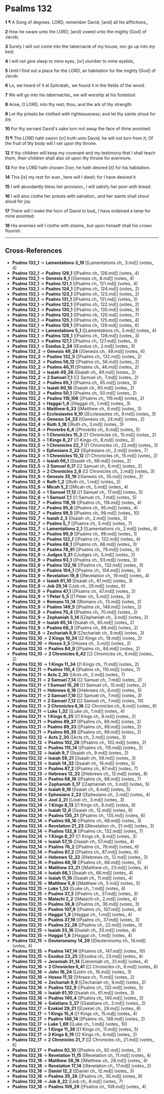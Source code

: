 # Psalms 132

**1** ¶ A Song of degrees. LORD, remember David, [and] all his afflictions_

**2** How he sware unto the LORD, [and] vowed unto the mighty [God] of Jacob;

**3** Surely I will not come into the tabernacle of my house, nor go up into my bed;

**4** I will not give sleep to mine eyes, [or] slumber to mine eyelids,

**5** Until I find out a place for the LORD, an habitation for the mighty [God] of Jacob.

**6** Lo, we heard of it at Ephratah_ we found it in the fields of the wood.

**7** We will go into his tabernacles_ we will worship at his footstool.

**8** Arise, O LORD, into thy rest; thou, and the ark of thy strength.

**9** Let thy priests be clothed with righteousness; and let thy saints shout for joy.

**10** For thy servant David's sake turn not away the face of thine anointed.

**11** ¶ The LORD hath sworn [in] truth unto David; he will not turn from it; Of the fruit of thy body will I set upon thy throne.

**12** If thy children will keep my covenant and my testimony that I shall teach them, their children shall also sit upon thy throne for evermore.

**13** For the LORD hath chosen Zion; he hath desired [it] for his habitation.

**14** This [is] my rest for ever_ here will I dwell; for I have desired it.

**15** I will abundantly bless her provision_ I will satisfy her poor with bread.

**16** I will also clothe her priests with salvation_ and her saints shall shout aloud for joy.

**17** There will I make the horn of David to bud_ I have ordained a lamp for mine anointed.

**18** His enemies will I clothe with shame_ but upon himself shall his crown flourish.

---

## Cross-References

- **Psalms 132_1** → **Lamentations 3_19** [[Lamentations ch_ 3.md]] (votes_ 4)
- **Psalms 132_1** → **Psalms 126_1** [[Psalms ch_ 126.md]] (votes_ 4)
- **Psalms 132_1** → **Genesis 8_1** [[Genesis ch_ 8.md]] (votes_ 4)
- **Psalms 132_1** → **Psalms 121_1** [[Psalms ch_ 121.md]] (votes_ 4)
- **Psalms 132_1** → **Psalms 124_1** [[Psalms ch_ 124.md]] (votes_ 2)
- **Psalms 132_1** → **Psalms 123_1** [[Psalms ch_ 123.md]] (votes_ 2)
- **Psalms 132_1** → **Psalms 131_1** [[Psalms ch_ 131.md]] (votes_ 3)
- **Psalms 132_1** → **Psalms 122_1** [[Psalms ch_ 122.md]] (votes_ 2)
- **Psalms 132_1** → **Psalms 130_1** [[Psalms ch_ 130.md]] (votes_ 3)
- **Psalms 132_1** → **Psalms 120_1** [[Psalms ch_ 120.md]] (votes_ 7)
- **Psalms 132_1** → **Psalms 125_1** [[Psalms ch_ 125.md]] (votes_ 4)
- **Psalms 132_1** → **Psalms 129_1** [[Psalms ch_ 129.md]] (votes_ 6)
- **Psalms 132_1** → **Lamentations 5_1** [[Lamentations ch_ 5.md]] (votes_ 4)
- **Psalms 132_1** → **Psalms 128_1** [[Psalms ch_ 128.md]] (votes_ 3)
- **Psalms 132_1** → **Psalms 127_1** [[Psalms ch_ 127.md]] (votes_ 3)
- **Psalms 132_1** → **Exodus 2_24** [[Exodus ch_ 2.md]] (votes_ 3)
- **Psalms 132_2** → **Genesis 49_24** [[Genesis ch_ 49.md]] (votes_ 6)
- **Psalms 132_2** → **Psalms 132_5** [[Psalms ch_ 132.md]] (votes_ 2)
- **Psalms 132_2** → **Psalms 56_12** [[Psalms ch_ 56.md]] (votes_ 2)
- **Psalms 132_2** → **Psalms 46_11** [[Psalms ch_ 46.md]] (votes_ 2)
- **Psalms 132_2** → **Isaiah 49_26** [[Isaiah ch_ 49.md]] (votes_ 2)
- **Psalms 132_2** → **2 Samuel 7_1** [[2 Samuel ch_ 7.md]] (votes_ 2)
- **Psalms 132_2** → **Psalms 65_1** [[Psalms ch_ 65.md]] (votes_ 3)
- **Psalms 132_2** → **Isaiah 60_16** [[Isaiah ch_ 60.md]] (votes_ 2)
- **Psalms 132_2** → **Psalms 50_1** [[Psalms ch_ 50.md]] (votes_ 2)
- **Psalms 132_2** → **Psalms 119_106** [[Psalms ch_ 119.md]] (votes_ 2)
- **Psalms 132_3** → **Haggai 1_4** [[Haggai ch_ 1.md]] (votes_ 3)
- **Psalms 132_3** → **Matthew 6_33** [[Matthew ch_ 6.md]] (votes_ 3)
- **Psalms 132_3** → **Ecclesiastes 9_10** [[Ecclesiastes ch_ 9.md]] (votes_ 3)
- **Psalms 132_4** → **Genesis 24_33** [[Genesis ch_ 24.md]] (votes_ 2)
- **Psalms 132_4** → **Ruth 3_18** [[Ruth ch_ 3.md]] (votes_ 3)
- **Psalms 132_4** → **Proverbs 6_4** [[Proverbs ch_ 6.md]] (votes_ 5)
- **Psalms 132_5** → **1 Chronicles 15_3** [[1 Chronicles ch_ 15.md]] (votes_ 2)
- **Psalms 132_5** → **1 Kings 8_27** [[1 Kings ch_ 8.md]] (votes_ 2)
- **Psalms 132_5** → **1 Chronicles 22_7** [[1 Chronicles ch_ 22.md]] (votes_ 3)
- **Psalms 132_5** → **Ephesians 2_22** [[Ephesians ch_ 2.md]] (votes_ 7)
- **Psalms 132_5** → **1 Chronicles 15_12** [[1 Chronicles ch_ 15.md]] (votes_ 2)
- **Psalms 132_5** → **Isaiah 66_1** [[Isaiah ch_ 66.md]] (votes_ 2)
- **Psalms 132_5** → **2 Samuel 6_17** [[2 Samuel ch_ 6.md]] (votes_ 2)
- **Psalms 132_5** → **2 Chronicles 2_6** [[2 Chronicles ch_ 2.md]] (votes_ 3)
- **Psalms 132_6** → **Genesis 35_19** [[Genesis ch_ 35.md]] (votes_ 2)
- **Psalms 132_6** → **Ruth 1_2** [[Ruth ch_ 1.md]] (votes_ 2)
- **Psalms 132_6** → **Micah 5_2** [[Micah ch_ 5.md]] (votes_ 4)
- **Psalms 132_6** → **1 Samuel 17_12** [[1 Samuel ch_ 17.md]] (votes_ 5)
- **Psalms 132_6** → **1 Samuel 7_1** [[1 Samuel ch_ 7.md]] (votes_ 5)
- **Psalms 132_7** → **Psalms 118_19** [[Psalms ch_ 118.md]] (votes_ 4)
- **Psalms 132_7** → **Psalms 95_6** [[Psalms ch_ 95.md]] (votes_ 4)
- **Psalms 132_7** → **Psalms 99_5** [[Psalms ch_ 99.md]] (votes_ 10)
- **Psalms 132_7** → **Isaiah 2_3** [[Isaiah ch_ 2.md]] (votes_ 3)
- **Psalms 132_7** → **Psalms 5_7** [[Psalms ch_ 5.md]] (votes_ 7)
- **Psalms 132_7** → **Lamentations 2_1** [[Lamentations ch_ 2.md]] (votes_ 6)
- **Psalms 132_7** → **Psalms 99_9** [[Psalms ch_ 99.md]] (votes_ 1)
- **Psalms 132_7** → **Psalms 122_1** [[Psalms ch_ 122.md]] (votes_ 4)
- **Psalms 132_8** → **Psalms 68_1** [[Psalms ch_ 68.md]] (votes_ 3)
- **Psalms 132_8** → **Psalms 78_61** [[Psalms ch_ 78.md]] (votes_ 3)
- **Psalms 132_9** → **Judges 5_31** [[Judges ch_ 5.md]] (votes_ 2)
- **Psalms 132_9** → **Psalms 93_1** [[Psalms ch_ 93.md]] (votes_ 3)
- **Psalms 132_9** → **Psalms 132_16** [[Psalms ch_ 132.md]] (votes_ 3)
- **Psalms 132_9** → **Psalms 104_1** [[Psalms ch_ 104.md]] (votes_ 3)
- **Psalms 132_9** → **Revelation 19_8** [[Revelation ch_ 19.md]] (votes_ 4)
- **Psalms 132_9** → **Isaiah 61_10** [[Isaiah ch_ 61.md]] (votes_ 3)
- **Psalms 132_9** → **Job 29_14** [[Job ch_ 29.md]] (votes_ 6)
- **Psalms 132_9** → **Psalms 47_1** [[Psalms ch_ 47.md]] (votes_ 2)
- **Psalms 132_9** → **1 Peter 5_5** [[1 Peter ch_ 5.md]] (votes_ 3)
- **Psalms 132_9** → **Romans 13_14** [[Romans ch_ 13.md]] (votes_ 2)
- **Psalms 132_9** → **Psalms 149_5** [[Psalms ch_ 149.md]] (votes_ 2)
- **Psalms 132_9** → **Psalms 70_4** [[Psalms ch_ 70.md]] (votes_ 2)
- **Psalms 132_9** → **Zephaniah 3_14** [[Zephaniah ch_ 3.md]] (votes_ 2)
- **Psalms 132_9** → **Isaiah 65_14** [[Isaiah ch_ 65.md]] (votes_ 2)
- **Psalms 132_9** → **Psalms 68_3** [[Psalms ch_ 68.md]] (votes_ 2)
- **Psalms 132_9** → **Zechariah 9_9** [[Zechariah ch_ 9.md]] (votes_ 3)
- **Psalms 132_10** → **2 Kings 19_34** [[2 Kings ch_ 19.md]] (votes_ 2)
- **Psalms 132_10** → **Hosea 3_5** [[Hosea ch_ 3.md]] (votes_ 2)
- **Psalms 132_10** → **Psalms 84_9** [[Psalms ch_ 84.md]] (votes_ 2)
- **Psalms 132_10** → **2 Chronicles 6_42** [[2 Chronicles ch_ 6.md]] (votes_ 2)
- **Psalms 132_10** → **1 Kings 11_34** [[1 Kings ch_ 11.md]] (votes_ 2)
- **Psalms 132_11** → **Psalms 110_4** [[Psalms ch_ 110.md]] (votes_ 7)
- **Psalms 132_11** → **Acts 2_30** [[Acts ch_ 2.md]] (votes_ 7)
- **Psalms 132_11** → **2 Samuel 7_14** [[2 Samuel ch_ 7.md]] (votes_ 2)
- **Psalms 132_11** → **1 Samuel 15_29** [[1 Samuel ch_ 15.md]] (votes_ 2)
- **Psalms 132_11** → **Hebrews 6_18** [[Hebrews ch_ 6.md]] (votes_ 5)
- **Psalms 132_11** → **2 Samuel 7_16** [[2 Samuel ch_ 7.md]] (votes_ 3)
- **Psalms 132_11** → **2 Samuel 7_12** [[2 Samuel ch_ 7.md]] (votes_ 10)
- **Psalms 132_11** → **2 Chronicles 6_16** [[2 Chronicles ch_ 6.md]] (votes_ 6)
- **Psalms 132_11** → **Luke 1_32** [[Luke ch_ 1.md]] (votes_ 4)
- **Psalms 132_11** → **1 Kings 8_25** [[1 Kings ch_ 8.md]] (votes_ 2)
- **Psalms 132_11** → **Psalms 89_37** [[Psalms ch_ 89.md]] (votes_ 2)
- **Psalms 132_11** → **Psalms 89_33** [[Psalms ch_ 89.md]] (votes_ 2)
- **Psalms 132_11** → **Psalms 89_35** [[Psalms ch_ 89.md]] (votes_ 2)
- **Psalms 132_12** → **Acts 2_30** [[Acts ch_ 2.md]] (votes_ 3)
- **Psalms 132_12** → **Psalms 102_28** [[Psalms ch_ 102.md]] (votes_ 2)
- **Psalms 132_12** → **Psalms 115_14** [[Psalms ch_ 115.md]] (votes_ 2)
- **Psalms 132_12** → **Isaiah 9_7** [[Isaiah ch_ 9.md]] (votes_ 2)
- **Psalms 132_12** → **Isaiah 59_21** [[Isaiah ch_ 59.md]] (votes_ 3)
- **Psalms 132_13** → **Isaiah 14_32** [[Isaiah ch_ 14.md]] (votes_ 5)
- **Psalms 132_13** → **Psalms 87_2** [[Psalms ch_ 87.md]] (votes_ 7)
- **Psalms 132_13** → **Hebrews 12_22** [[Hebrews ch_ 12.md]] (votes_ 8)
- **Psalms 132_13** → **Psalms 68_16** [[Psalms ch_ 68.md]] (votes_ 7)
- **Psalms 132_14** → **Zephaniah 3_17** [[Zephaniah ch_ 3.md]] (votes_ 5)
- **Psalms 132_14** → **Isaiah 8_18** [[Isaiah ch_ 8.md]] (votes_ 5)
- **Psalms 132_14** → **Ephesians 2_22** [[Ephesians ch_ 2.md]] (votes_ 4)
- **Psalms 132_14** → **Joel 3_21** [[Joel ch_ 3.md]] (votes_ 3)
- **Psalms 132_14** → **1 Kings 8_13** [[1 Kings ch_ 8.md]] (votes_ 6)
- **Psalms 132_14** → **Isaiah 12_6** [[Isaiah ch_ 12.md]] (votes_ 6)
- **Psalms 132_14** → **Psalms 135_21** [[Psalms ch_ 135.md]] (votes_ 6)
- **Psalms 132_14** → **Psalms 68_16** [[Psalms ch_ 68.md]] (votes_ 3)
- **Psalms 132_14** → **Revelation 21_23** [[Revelation ch_ 21.md]] (votes_ 3)
- **Psalms 132_14** → **Psalms 132_8** [[Psalms ch_ 132.md]] (votes_ 7)
- **Psalms 132_14** → **1 Kings 8_27** [[1 Kings ch_ 8.md]] (votes_ 3)
- **Psalms 132_14** → **Isaiah 57_15** [[Isaiah ch_ 57.md]] (votes_ 4)
- **Psalms 132_14** → **Psalms 76_2** [[Psalms ch_ 76.md]] (votes_ 6)
- **Psalms 132_14** → **Psalms 87_2** [[Psalms ch_ 87.md]] (votes_ 6)
- **Psalms 132_14** → **Hebrews 12_22** [[Hebrews ch_ 12.md]] (votes_ 3)
- **Psalms 132_14** → **Psalms 68_18** [[Psalms ch_ 68.md]] (votes_ 5)
- **Psalms 132_14** → **Matthew 23_21** [[Matthew ch_ 23.md]] (votes_ 4)
- **Psalms 132_14** → **Isaiah 66_1** [[Isaiah ch_ 66.md]] (votes_ 4)
- **Psalms 132_14** → **Isaiah 11_10** [[Isaiah ch_ 11.md]] (votes_ 4)
- **Psalms 132_15** → **Matthew 5_6** [[Matthew ch_ 5.md]] (votes_ 5)
- **Psalms 132_15** → **Luke 1_53** [[Luke ch_ 1.md]] (votes_ 4)
- **Psalms 132_15** → **Psalms 37_3** [[Psalms ch_ 37.md]] (votes_ 3)
- **Psalms 132_15** → **Malachi 2_2** [[Malachi ch_ 2.md]] (votes_ 4)
- **Psalms 132_15** → **Psalms 36_8** [[Psalms ch_ 36.md]] (votes_ 3)
- **Psalms 132_15** → **Psalms 107_9** [[Psalms ch_ 107.md]] (votes_ 4)
- **Psalms 132_15** → **Haggai 1_9** [[Haggai ch_ 1.md]] (votes_ 4)
- **Psalms 132_15** → **Psalms 37_19** [[Psalms ch_ 37.md]] (votes_ 3)
- **Psalms 132_15** → **Psalms 22_26** [[Psalms ch_ 22.md]] (votes_ 3)
- **Psalms 132_15** → **Isaiah 33_16** [[Isaiah ch_ 33.md]] (votes_ 4)
- **Psalms 132_15** → **Haggai 1_6** [[Haggai ch_ 1.md]] (votes_ 4)
- **Psalms 132_15** → **Deuteronomy 14_29** [[Deuteronomy ch_ 14.md]] (votes_ 4)
- **Psalms 132_15** → **Psalms 147_14** [[Psalms ch_ 147.md]] (votes_ 10)
- **Psalms 132_15** → **Exodus 23_25** [[Exodus ch_ 23.md]] (votes_ 4)
- **Psalms 132_15** → **Jeremiah 31_14** [[Jeremiah ch_ 31.md]] (votes_ 4)
- **Psalms 132_16** → **2 Chronicles 6_41** [[2 Chronicles ch_ 6.md]] (votes_ 6)
- **Psalms 132_16** → **John 16_24** [[John ch_ 16.md]] (votes_ 3)
- **Psalms 132_16** → **Hosea 11_12** [[Hosea ch_ 11.md]] (votes_ 2)
- **Psalms 132_16** → **Zechariah 9_9** [[Zechariah ch_ 9.md]] (votes_ 2)
- **Psalms 132_16** → **Psalms 132_9** [[Psalms ch_ 132.md]] (votes_ 5)
- **Psalms 132_16** → **Isaiah 61_10** [[Isaiah ch_ 61.md]] (votes_ 3)
- **Psalms 132_16** → **Psalms 140_4** [[Psalms ch_ 140.md]] (votes_ 2)
- **Psalms 132_16** → **Galatians 3_27** [[Galatians ch_ 3.md]] (votes_ 2)
- **Psalms 132_17** → **Ezekiel 29_21** [[Ezekiel ch_ 29.md]] (votes_ 8)
- **Psalms 132_17** → **1 Kings 15_4** [[1 Kings ch_ 15.md]] (votes_ 4)
- **Psalms 132_17** → **Psalms 148_14** [[Psalms ch_ 148.md]] (votes_ 2)
- **Psalms 132_17** → **Luke 1_69** [[Luke ch_ 1.md]] (votes_ 10)
- **Psalms 132_17** → **1 Kings 11_36** [[1 Kings ch_ 11.md]] (votes_ 5)
- **Psalms 132_17** → **2 Kings 8_19** [[2 Kings ch_ 8.md]] (votes_ 2)
- **Psalms 132_17** → **2 Chronicles 21_7** [[2 Chronicles ch_ 21.md]] (votes_ 6)
- **Psalms 132_17** → **Psalms 92_10** [[Psalms ch_ 92.md]] (votes_ 3)
- **Psalms 132_18** → **Revelation 11_15** [[Revelation ch_ 11.md]] (votes_ 4)
- **Psalms 132_18** → **Matthew 28_18** [[Matthew ch_ 28.md]] (votes_ 4)
- **Psalms 132_18** → **Revelation 17_14** [[Revelation ch_ 17.md]] (votes_ 2)
- **Psalms 132_18** → **Daniel 12_2** [[Daniel ch_ 12.md]] (votes_ 3)
- **Psalms 132_18** → **Psalms 35_26** [[Psalms ch_ 35.md]] (votes_ 8)
- **Psalms 132_18** → **Job 8_22** [[Job ch_ 8.md]] (votes_ 7)
- **Psalms 132_18** → **Psalms 109_29** [[Psalms ch_ 109.md]] (votes_ 4)
